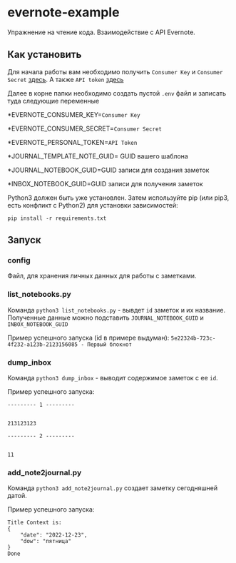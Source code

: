 # evernote-example
Упражнение на чтение кода. Взаимодействие с API Evernote.

## Как установить
  Для начала работы вам необходимо получить `Consumer Key` и `Consumer Secret` [здесь](https://dev.evernote.com/doc/). 
А также `API token` [здесь](https://dev.evernote.com/get-token/)

Далее в корне папки необходимо создать пустой `.env` файл и записать туда следующие переменные

*EVERNOTE_CONSUMER_KEY=`Consumer Key`

*EVERNOTE_CONSUMER_SECRET=`Consumer Secret`

*EVERNOTE_PERSONAL_TOKEN=`API Token`

*JOURNAL_TEMPLATE_NOTE_GUID= GUID вашего шаблона

*JOURNAL_NOTEBOOK_GUID=GUID записи для создания заметок

*INBOX_NOTEBOOK_GUID=GUID записи для получения заметок

Python3 должен быть уже установлен. Затем используйте pip (или pip3, есть конфликт с Python2) для установки зависимостей:

`pip install -r requirements.txt`

## Запуск

### config
Файл, для хранения личных данных для работы с заметками.

### list_notebooks.py

Команда `python3 list_notebooks.py` - вывдет `id` заметок и их название. Полученные данные можно подставить `JOURNAL_NOTEBOOK_GUID` и `INBOX_NOTEBOOK_GUID`

Пример успешного запуска (id в примере выдуман):
`5e22324b-723c-4f232-a123b-2123156085 - Первый блокнот` 

### dump_inbox
Команда `python3 dump_inbox` - выводит содержимое заметок с ее `id`.

Пример успешного запуска:
```
--------- 1 ---------


213123123

--------- 2 ---------


11
```

### add_note2journal.py

Команда `python3 add_note2journal.py` создает заметку сегодняшней датой.

Пример успешного запуска:
```
Title Context is:
{
    "date": "2022-12-23",
    "dow": "пятница"
}
Done
```
